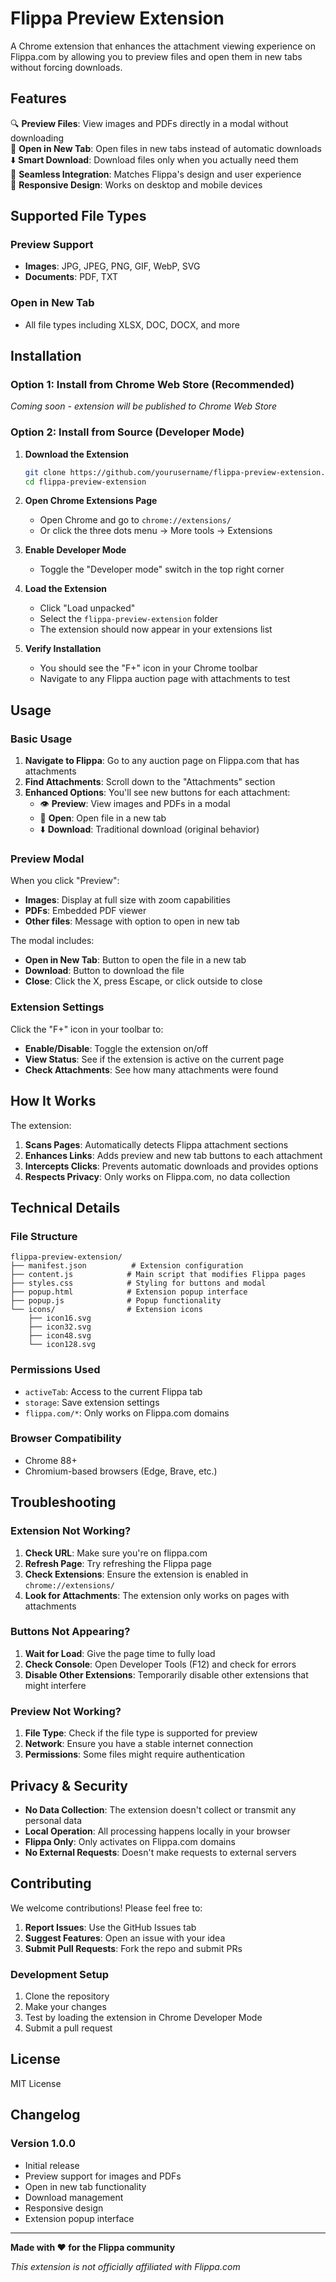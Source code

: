 # Flippa Preview Extension

A Chrome extension that enhances the attachment viewing experience on Flippa.com by allowing you to preview files and open them in new tabs without forcing downloads.

## Features

🔍 **Preview Files**: View images and PDFs directly in a modal without downloading  
🔗 **Open in New Tab**: Open files in new tabs instead of automatic downloads  
⬇️ **Smart Download**: Download files only when you actually need them  
🎨 **Seamless Integration**: Matches Flippa's design and user experience  
📱 **Responsive Design**: Works on desktop and mobile devices  

## Supported File Types

### Preview Support
- **Images**: JPG, JPEG, PNG, GIF, WebP, SVG
- **Documents**: PDF, TXT

### Open in New Tab
- All file types including XLSX, DOC, DOCX, and more

## Installation

### Option 1: Install from Chrome Web Store (Recommended)
*Coming soon - extension will be published to Chrome Web Store*

### Option 2: Install from Source (Developer Mode)

1. **Download the Extension**
   ```bash
   git clone https://github.com/yourusername/flippa-preview-extension.git
   cd flippa-preview-extension
   ```

2. **Open Chrome Extensions Page**
   - Open Chrome and go to `chrome://extensions/`
   - Or click the three dots menu → More tools → Extensions

3. **Enable Developer Mode**
   - Toggle the "Developer mode" switch in the top right corner

4. **Load the Extension**
   - Click "Load unpacked"
   - Select the `flippa-preview-extension` folder
   - The extension should now appear in your extensions list

5. **Verify Installation**
   - You should see the "F+" icon in your Chrome toolbar
   - Navigate to any Flippa auction page with attachments to test

## Usage

### Basic Usage

1. **Navigate to Flippa**: Go to any auction page on Flippa.com that has attachments
2. **Find Attachments**: Scroll down to the "Attachments" section
3. **Enhanced Options**: You'll see new buttons for each attachment:
   - 👁 **Preview**: View images and PDFs in a modal
   - 🔗 **Open**: Open file in a new tab
   - ⬇️ **Download**: Traditional download (original behavior)

### Preview Modal

When you click "Preview":
- **Images**: Display at full size with zoom capabilities
- **PDFs**: Embedded PDF viewer
- **Other files**: Message with option to open in new tab

The modal includes:
- **Open in New Tab**: Button to open the file in a new tab
- **Download**: Button to download the file
- **Close**: Click the X, press Escape, or click outside to close

### Extension Settings

Click the "F+" icon in your toolbar to:
- **Enable/Disable**: Toggle the extension on/off
- **View Status**: See if the extension is active on the current page
- **Check Attachments**: See how many attachments were found

## How It Works

The extension:
1. **Scans Pages**: Automatically detects Flippa attachment sections
2. **Enhances Links**: Adds preview and new tab buttons to each attachment
3. **Intercepts Clicks**: Prevents automatic downloads and provides options
4. **Respects Privacy**: Only works on Flippa.com, no data collection

## Technical Details

### File Structure
```
flippa-preview-extension/
├── manifest.json          # Extension configuration
├── content.js            # Main script that modifies Flippa pages
├── styles.css            # Styling for buttons and modal
├── popup.html            # Extension popup interface
├── popup.js              # Popup functionality
└── icons/                # Extension icons
    ├── icon16.svg
    ├── icon32.svg
    ├── icon48.svg
    └── icon128.svg
```

### Permissions Used
- `activeTab`: Access to the current Flippa tab
- `storage`: Save extension settings
- `flippa.com/*`: Only works on Flippa.com domains

### Browser Compatibility
- Chrome 88+
- Chromium-based browsers (Edge, Brave, etc.)

## Troubleshooting

### Extension Not Working?

1. **Check URL**: Make sure you're on flippa.com
2. **Refresh Page**: Try refreshing the Flippa page
3. **Check Extensions**: Ensure the extension is enabled in `chrome://extensions/`
4. **Look for Attachments**: The extension only works on pages with attachments

### Buttons Not Appearing?

1. **Wait for Load**: Give the page time to fully load
2. **Check Console**: Open Developer Tools (F12) and check for errors
3. **Disable Other Extensions**: Temporarily disable other extensions that might interfere

### Preview Not Working?

1. **File Type**: Check if the file type is supported for preview
2. **Network**: Ensure you have a stable internet connection
3. **Permissions**: Some files might require authentication

## Privacy & Security

- **No Data Collection**: The extension doesn't collect or transmit any personal data
- **Local Operation**: All processing happens locally in your browser
- **Flippa Only**: Only activates on Flippa.com domains
- **No External Requests**: Doesn't make requests to external servers

## Contributing

We welcome contributions! Please feel free to:

1. **Report Issues**: Use the GitHub Issues tab
2. **Suggest Features**: Open an issue with your idea
3. **Submit Pull Requests**: Fork the repo and submit PRs

### Development Setup

1. Clone the repository
2. Make your changes
3. Test by loading the extension in Chrome Developer Mode
4. Submit a pull request

## License

MIT License 

## Changelog

### Version 1.0.0
- Initial release
- Preview support for images and PDFs
- Open in new tab functionality
- Download management
- Responsive design
- Extension popup interface

---

**Made with ❤️ for the Flippa community**

*This extension is not officially affiliated with Flippa.com*